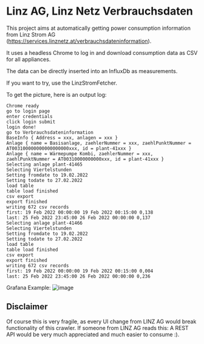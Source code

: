 # Linz AG, Linz Netz Verbrauchsdaten

This project aims at automatically getting power consumption information from Linz Strom AG (https://services.linznetz.at/verbrauchsdateninformation).

It uses a headless Chrome to log in and download consumption data as CSV for all appliances.

The data can be directly inserted into an InfluxDb as measurements.

If you want to try, use the LinzStromFetcher.

To get the picture, here is an output log:
```
Chrome ready
go to login page
enter credentials
click login submit
login done!
go to Verbrauchsdateninformation
BaseInfo { Address = xxx, anlagen = xxx }
Anlage { name = Basisanlage, zaehlerNummer = xxx, zaehlPunktNummer = AT003100000000000000000xxx, id = plant-41xxx }
Anlage { name = Wärmepumpe Kombi, zaehlerNummer = xxx, zaehlPunktNummer = AT00310000000000xxx, id = plant-41xxx }
Selecting anlage plant-41465
Selecting Viertelstunden
Setting fromdate to 19.02.2022
Setting todate to 27.02.2022
load table
table load finished
csv export
export finished
writing 672 csv records
first: 19 Feb 2022 00:00:00 19 Feb 2022 00:15:00 0,138
last: 25 Feb 2022 23:45:00 26 Feb 2022 00:00:00 0,137
Selecting anlage plant-41466
Selecting Viertelstunden
Setting fromdate to 19.02.2022
Setting todate to 27.02.2022
load table
table load finished
csv export
export finished
writing 672 csv records
first: 19 Feb 2022 00:00:00 19 Feb 2022 00:15:00 0,004
last: 25 Feb 2022 23:45:00 26 Feb 2022 00:00:00 0,236
```

Grafana Example:
![image](https://user-images.githubusercontent.com/10918780/155862787-4891b856-121e-4694-b148-9c169c0c2a34.png)

## Disclaimer

Of course this is very fragile, as every UI change from LINZ AG would break functionality of this crawler. If someone from LINZ AG reads this: A REST API would be very much appreciated and much easier to consume :).
